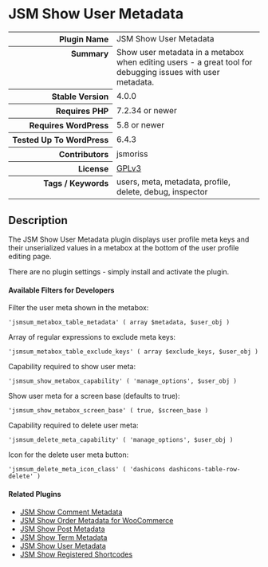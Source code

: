 <h1>JSM Show User Metadata</h1>

<table>
<tr><th align="right" valign="top" nowrap>Plugin Name</th><td>JSM Show User Metadata</td></tr>
<tr><th align="right" valign="top" nowrap>Summary</th><td>Show user metadata in a metabox when editing users - a great tool for debugging issues with user metadata.</td></tr>
<tr><th align="right" valign="top" nowrap>Stable Version</th><td>4.0.0</td></tr>
<tr><th align="right" valign="top" nowrap>Requires PHP</th><td>7.2.34 or newer</td></tr>
<tr><th align="right" valign="top" nowrap>Requires WordPress</th><td>5.8 or newer</td></tr>
<tr><th align="right" valign="top" nowrap>Tested Up To WordPress</th><td>6.4.3</td></tr>
<tr><th align="right" valign="top" nowrap>Contributors</th><td>jsmoriss</td></tr>
<tr><th align="right" valign="top" nowrap>License</th><td><a href="https://www.gnu.org/licenses/gpl.txt">GPLv3</a></td></tr>
<tr><th align="right" valign="top" nowrap>Tags / Keywords</th><td>users, meta, metadata, profile, delete, debug, inspector</td></tr>
</table>

<h2>Description</h2>

<p>The JSM Show User Metadata plugin displays user profile meta keys and their unserialized values in a metabox at the bottom of the user profile editing page.</p>

<p>There are no plugin settings - simply install and activate the plugin.</p>

<h4>Available Filters for Developers</h4>

<p>Filter the user meta shown in the metabox:</p>

<pre><code>'jsmsum_metabox_table_metadata' ( array $metadata, $user_obj )</code></pre>

<p>Array of regular expressions to exclude meta keys:</p>

<pre><code>'jsmsum_metabox_table_exclude_keys' ( array $exclude_keys, $user_obj )</code></pre>

<p>Capability required to show user meta:</p>

<pre><code>'jsmsum_show_metabox_capability' ( 'manage_options', $user_obj )</code></pre>

<p>Show user meta for a screen base (defaults to true):</p>

<pre><code>'jsmsum_show_metabox_screen_base' ( true, $screen_base )</code></pre>

<p>Capability required to delete user meta:</p>

<pre><code>'jsmsum_delete_meta_capability' ( 'manage_options', $user_obj )</code></pre>

<p>Icon for the delete user meta button:</p>

<pre><code>'jsmsum_delete_meta_icon_class' ( 'dashicons dashicons-table-row-delete' )</code></pre>

<h4>Related Plugins</h4>

<ul>
<li><a href="https://wordpress.org/plugins/jsm-show-comment-meta/">JSM Show Comment Metadata</a></li>
<li><a href="https://wordpress.org/plugins/jsm-show-order-meta/">JSM Show Order Metadata for WooCommerce</a></li>
<li><a href="https://wordpress.org/plugins/jsm-show-post-meta/">JSM Show Post Metadata</a></li>
<li><a href="https://wordpress.org/plugins/jsm-show-term-meta/">JSM Show Term Metadata</a></li>
<li><a href="https://wordpress.org/plugins/jsm-show-user-meta/">JSM Show User Metadata</a></li>
<li><a href="https://wordpress.org/plugins/jsm-show-registered-shortcodes/">JSM Show Registered Shortcodes</a></li>
</ul>

